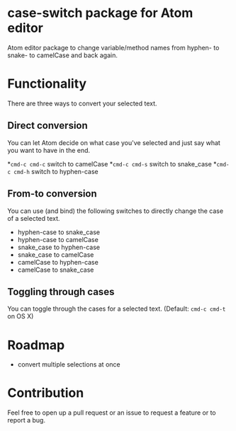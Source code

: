 # case-switch package for Atom editor

Atom editor package to change variable/method names from hyphen- to snake- to camelCase and back again.

# Functionality
There are three ways to convert your selected text.

## Direct conversion
You can let Atom decide on what case you've selected and just say what you want to have in the end.

*`cmd-c cmd-c` switch to camelCase
*`cmd-c cmd-s` switch to snake_case
*`cmd-c cmd-h` switch to hyphen-case

## From-to conversion
You can use (and bind) the following switches to directly change the case of a selected text.
* hyphen-case to snake_case
* hyphen-case to camelCase
* snake_case to hyphen-case
* snake_case to camelCase
* camelCase to hyphen-case
* camelCase to snake_case

## Toggling through cases
You can toggle through the cases for a selected text.
(Default: `cmd-c cmd-t` on OS X)

# Roadmap
* convert multiple selections at once

# Contribution
Feel free to open up a pull request or an issue to request a feature or to report a bug.
